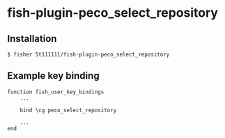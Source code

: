 # fish-plugin-peco_select_repository

## Installation

```
$ fisher 5t111111/fish-plugin-peco_select_repository
```

## Example key binding

```
function fish_user_key_bindings
    ...

    bind \cg peco_select_repository

    ...
end
```
